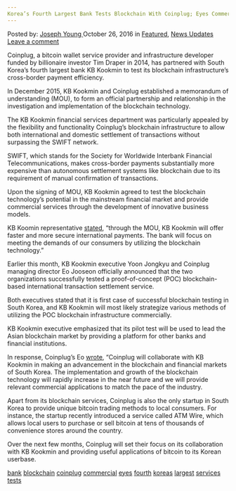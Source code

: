 ```yaml
---
Korea’s Fourth Largest Bank Tests Blockchain With Coinplug; Eyes Commercial Services
---
```

<article class="post-listing post-16077 post type-post status-publish format-standard has-post-thumbnail hentry  tag-bank tag-blockchain tag-coinplug tag-commercial tag-eyes tag-fourth tag-koreas tag-largest tag-services tag-tests">
    <div class="post-inner">
        <span>Posted by: <a href="https://www.deepdotweb.com/author/josephyoung/" title="">Joseph Young </a></span>
    <span>October 26, 2016</span>
    <span>in <a href="https://www.deepdotweb.com/category/deepdot-news/" rel="category tag">Featured</a>, <a href="https://www.deepdotweb.com/category/news-updates/" rel="category tag">News Updates</a></span>
    <span><a href="https://www.deepdotweb.com/2016/10/26/koreas-fourth-largest-bank-tests-blockchain-coinplug-eyes-commercial-services/#respond">Leave a comment</a></span>
    </p>
    <div class="clear"></div>
    <div class="entry">
    <p>Coinplug, a bitcoin wallet service provider and infrastructure developer funded by billionaire investor Tim Draper in 2014, has partnered with South Korea’s fourth largest bank KB Kookmin to test its blockchain infrastructure’s cross-border payment efficiency.</p>
    <p>In December 2015, KB Kookmin and Coinplug established a memorandum of understanding (MOU), to form an official partnership and relationship in the investigation and implementation of the blockchain technology.</p>
    <p>The KB Kookmin financial services department was particularly appealed by the flexibility and functionality Coinplug’s blockchain infrastructure to allow both international and domestic settlement of transactions without surpassing the SWIFT network.</p>
    <p>SWIFT, which stands for the Society for Worldwide Interbank Financial Telecommunications, makes cross-border payments substantially more expensive than autonomous settlement systems like blockchain due to its requirement of manual confirmation of transactions.</p>
    <p>Upon the signing of MOU, KB Kookmin agreed to test the blockchain technology’s potential in the mainstream financial market and provide commercial services through the development of innovative business models.</p>
    <p>KB Koomin representative <a href="http://www.newswire.co.kr/newsRead.php?no=811234">stated</a>, “through the MOU, KB Kookmin will offer faster and more secure international payments. The bank will focus on meeting the demands of our consumers by utilizing the blockchain technology.”</p>
    <p>Earlier this month, KB Kookmin executive Yoon Jongkyu and Coinplug managing director Eo Jooseon officially announced that the two organizations successfully tested a proof-of-concept (POC) blockchain-based international transaction settlement service.</p>
    <p>Both executives stated that it is first case of successful blockchain testing in South Korea, and KB Kookmin will most likely strategize various methods of utilizing the POC blockchain infrastructure commercially.</p>
    <p>KB Kookmin executive emphasized that its pilot test will be used to lead the Asian blockchain market by providing a platform for other banks and financial institutions.</p>
    <p>In response, Coinplug’s Eo <a href="http://www.itkoreatimes.com/news/articleView.html?idxno=307">wrote</a>, “Coinplug will collaborate with KB Kookmin in making an advancement in the blockchain and financial markets of South Korea. The implementation and growth of the blockchain technology will rapidly increase in the near future and we will provide relevant commercial applications to match the pace of the industry.</p>
    <p>Apart from its blockchain services, Coinplug is also the only startup in South Korea to provide unique bitcoin trading methods to local consumers. For instance, the startup recently introduced a service called ATM Wire, which allows local users to purchase or sell bitcoin at tens of thousands of convenience stores around the country.</p>
    <p>Over the next few months, Coinplug will set their focus on its collaboration with KB Kookmin and providing useful applications of bitcoin to its Korean userbase.</p>
    </div>
    <a href="https://www.deepdotweb.com/tag/bank/" rel="tag">bank</a> <a href="https://www.deepdotweb.com/tag/blockchain/" rel="tag">blockchain</a> <a href="https://www.deepdotweb.com/tag/coinplug/" rel="tag">coinplug</a> <a href="https://www.deepdotweb.com/tag/commercial/" rel="tag">commercial</a> <a href="https://www.deepdotweb.com/tag/eyes/" rel="tag">eyes</a> <a href="https://www.deepdotweb.com/tag/fourth/" rel="tag">fourth</a> <a href="https://www.deepdotweb.com/tag/koreas/" rel="tag">koreas</a> <a href="https://www.deepdotweb.com/tag/largest/" rel="tag">largest</a> <a href="https://www.deepdotweb.com/tag/services/" rel="tag">services</a> <a href="https://www.deepdotweb.com/tag/tests/" rel="tag">tests</a></span> <span style="display:none" class="updated">2016-10-26</span>
    <div style="display:none" class="vcard author" itemprop="author" itemscope itemtype="http://schema.org/Person"><strong class="fn" itemprop="name"><a href="https://www.deepdotweb.com/author/josephyoung/" title="Posts by Joseph Young" rel="author">Joseph Young</a></strong></div>
    </div>
</article>

